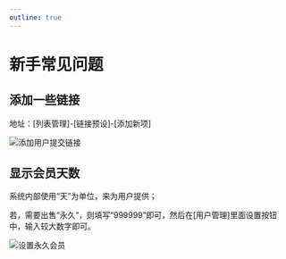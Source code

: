 ```yaml
---
outline: true
---
```


# 新手常见问题


## 添加一些链接

地址：[列表管理]-[链接预设]-[添加新项]

![添加用户提交链接](/images/newbie/image.png)

## 显示会员天数

系统内部使用“天”为单位，来为用户提供；

若，需要出售“永久”，则填写“999999”即可，然后在[用户管理]里面设置按钮中，输入较大数字即可。

![设置永久会员](/images/newbie/image-1.png)